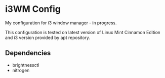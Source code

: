 # i3WM Config

My configuration for i3 window manager - in progress.

This configuration is tested on latest version of Linux Mint Cinnamon Edition and i3 version provided by apt repository.


## Dependencies

- brightnessctl
- nitrogen
